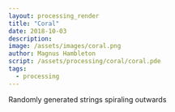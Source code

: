 ```yaml
---
layout: processing_render
title: "Coral"
date: 2018-10-03
description: 
image: /assets/images/coral.png
author: Magnus Hambleton
script: /assets/processing/coral/coral.pde
tags: 
  - processing
---
```

Randomly generated strings spiraling outwards

